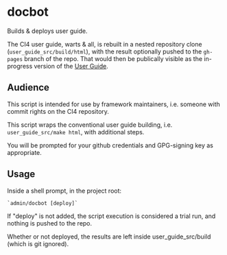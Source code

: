 # docbot

Builds & deploys user guide.

The CI4 user guide, warts & all, is rebuilt in a nested
repository clone (`user_guide_src/build/html`), with the result
optionally pushed to the `gh-pages` branch of the repo.
That would then be publically visible as the in-progress
version of the [User Guide](https://codeigniter4/github.io/CodeIgniter4/).

## Audience

This script is intended for use by framework maintainers,
i.e. someone with commit rights on the CI4 repository.

This script wraps the conventional user guide building,
i.e. `user_guide_src/make html`, with additional
steps.

You will be prompted for your github credentials and
GPG-signing key as appropriate.

## Usage

Inside a shell prompt, in the project root:

    `admin/docbot [deploy]`

If "deploy" is not added, the script execution is considered
a trial run, and nothing is pushed to the repo.

Whether or not deployed, the results are left inside
user_guide_src/build (which is git ignored).

